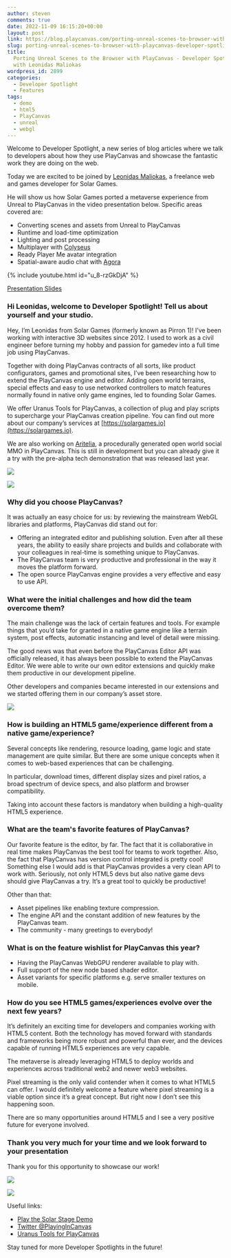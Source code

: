 ```yaml
---
author: steven
comments: true
date: 2022-11-09 16:15:20+00:00
layout: post
link: https://blog.playcanvas.com/porting-unreal-scenes-to-browser-with-playcanvas-developer-spotlight-with-leonidas-maliokas/
slug: porting-unreal-scenes-to-browser-with-playcanvas-developer-spotlight-with-leonidas-maliokas
title:
  Porting Unreal Scenes to the Browser with PlayCanvas - Developer Spotlight
  with Leonidas Maliokas
wordpress_id: 2899
categories:
  - Developer Spotlight
  - Features
tags:
  - demo
  - html5
  - PlayCanvas
  - unreal
  - webgl
---
```


Welcome to Developer Spotlight, a new series of blog articles where we talk to developers about how they use PlayCanvas and showcase the fantastic work they are doing on the web.

Today we are excited to be joined by [Leonidas Maliokas](https://www.linkedin.com/in/leonidas-maliokas-00635a183/), a freelance web and games developer for Solar Games.

He will show us how Solar Games ported a metaverse experience from Unreal to PlayCanvas in the video presentation below. Specific areas covered are:

- Converting scenes and assets from Unreal to PlayCanvas
- Runtime and load-time optimization
- Lighting and post processing
- Multiplayer with [Colyseus](https://www.colyseus.io/)
- Ready Player Me avatar integration
- Spatial-aware audio chat with [Agora](https://www.agora.io/en/)

{% include youtube.html id="u_8-rzGkDjA" %}

[Presentation Slides](/assets/media/Porting-Unreal-to-the-Browser-with-PlayCanvas-Developer-Spotlight-with-Leonidas-Maliokas-Slides.pdf)

### Hi Leonidas, welcome to Developer Spotlight! Tell us about yourself and your studio.

Hey, I’m Leonidas from Solar Games (formerly known as Pirron 1)! I’ve been working with interactive 3D websites since 2012. I used to work as a civil engineer before turning my hobby and passion for gamedev into a full time job using PlayCanvas.

Together with doing PlayCanvas contracts of all sorts, like product configurators, games and promotional sites, I’ve been researching how to extend the PlayCanvas engine and editor. Adding open world terrains, special effects and easy to use networked controllers to match features normally found in native only game engines, led to founding Solar Games.

We offer Uranus Tools for PlayCanvas, a collection of plug and play scripts to supercharge your PlayCanvas creation pipeline. You can find out more about our company’s services at [https://solargames.io](https://solargames.io).

We are also working on [Aritelia](https://aritelia.io), a procedurally generated open world social MMO in PlayCanvas. This is still in development but you can already give it a try with the pre-alpha tech demonstration that was released last year.

[![](/assets/media/Leonidas-Developer-Spotlight-5.jpg)](/assets/media/Leonidas-Developer-Spotlight-5.jpg)

[![](/assets/media/Leonidas-Developer-Spotlight-1.jpg)](/assets/media/Leonidas-Developer-Spotlight-1.jpg)

### Why did you choose PlayCanvas?

It was actually an easy choice for us: by reviewing the mainstream WebGL libraries and platforms, PlayCanvas did stand out for:

- Offering an integrated editor and publishing solution. Even after all these years, the ability to easily share projects and builds and collaborate with your colleagues in real-time is something unique to PlayCanvas.
- The PlayCanvas team is very productive and professional in the way it moves the platform forward.
- The open source PlayCanvas engine provides a very effective and easy to use API.

### What were the initial challenges and how did the team overcome them?

The main challenge was the lack of certain features and tools. For example things that you’d take for granted in a native game engine like a terrain system, post effects, automatic instancing and level of detail were missing.

The good news was that even before the PlayCanvas Editor API was officially released, it has always been possible to extend the PlayCanvas Editor. We were able to write our own editor extensions and quickly make them productive in our development pipeline.

Other developers and companies became interested in our extensions and we started offering them in our company’s asset store.

[![](/assets/media/Leonidas-Developer-Spotlight-2-1024x576.jpg)](/assets/media/Leonidas-Developer-Spotlight-2.jpg)

### How is building an HTML5 game/experience different from a native game/experience?

Several concepts like rendering, resource loading, game logic and state management are quite similar. But there are some unique concepts when it comes to web-based experiences that can be challenging.

In particular, download times, different display sizes and pixel ratios, a broad spectrum of device specs, and also platform and browser compatibility.

Taking into account these factors is mandatory when building a high-quality HTML5 experience.

### What are the team's favorite features of PlayCanvas?

Our favorite feature is the editor, by far. The fact that it is collaborative in real time makes PlayCanvas the best tool for teams to work together. Also, the fact that PlayCanvas has version control integrated is pretty cool! Something else I would add is that PlayCanvas provides a very clean API to work with. Seriously, not only HTML5 devs but also native game devs should give PlayCanvas a try. It’s a great tool to quickly be productive!

Other than that:

- Asset pipelines like enabling texture compression.
- The engine API and the constant addition of new features by the PlayCanvas team.
- The community - many greetings to everybody!

### What is on the feature wishlist for PlayCanvas this year?

- Having the PlayCanvas WebGPU renderer available to play with.
- Full support of the new node based shader editor.
- Asset variants for specific platforms e.g. serve smaller textures on mobile.

### How do you see HTML5 games/experiences evolve over the next few years?

It’s definitely an exciting time for developers and companies working with HTML5 content. Both the technology has moved forward with standards and frameworks being more robust and powerful than ever, and the devices capable of running HTML5 experiences are very capable.

The metaverse is already leveraging HTML5 to deploy worlds and experiences across traditional web2 and newer web3 websites.

Pixel streaming is the only valid contender when it comes to what HTML5 can offer. I would definitely welcome a feature where pixel streaming is a viable option since it’s a great concept. But right now I don’t see this happening soon.

There are so many opportunities around HTML5 and I see a very positive future for everyone involved.

### Thank you very much for your time and we look forward to your presentation

Thank you for this opportunity to showcase our work!

[![](/assets/media/Leonidas-Developer-Spotlight-3-1024x576.jpg)](/assets/media/Leonidas-Developer-Spotlight-3.jpg)

[![](/assets/media/Leonidas-Developer-Spotlight-6-1024x576.jpg)](/assets/media/Leonidas-Developer-Spotlight-6.jpg)

Useful links:

- [Play the Solar Stage Demo](https://solargames.io/demos/solar-stage/)
- [Twitter @PlayingInCanvas](https://twitter.com/PlayingInCanvas)
- [Uranus Tools for PlayCanvas](https://solargames.io/tools/)

Stay tuned for more Developer Spotlights in the future!
